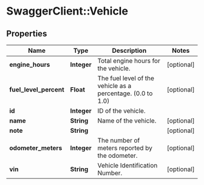 # SwaggerClient::Vehicle

## Properties
Name | Type | Description | Notes
------------ | ------------- | ------------- | -------------
**engine_hours** | **Integer** | Total engine hours for the vehicle. | [optional] 
**fuel_level_percent** | **Float** | The fuel level of the vehicle as a percentage. (0.0 to 1.0) | [optional] 
**id** | **Integer** | ID of the vehicle. | 
**name** | **String** | Name of the vehicle. | [optional] 
**note** | **String** |  | [optional] 
**odometer_meters** | **Integer** | The number of meters reported by the odometer. | [optional] 
**vin** | **String** | Vehicle Identification Number. | [optional] 


